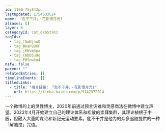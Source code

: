 ```yaml
---
id: 1100-75y842pu
lastUpdated: 1754633624
name: 「危不干井」・花影恨月光1
aliases: []
layer: 6
categoryId: cat_6YGSt7R3
tagIds:
  - tag_fSwNjnwQ
  - tag_BHaPQ9KP
  - tag_jKWvm6pa
  - tag_CHDDbu9q
  - tag_F0Snwko4
nsfw: false
parent: ""
relatedEntries: []
timelineEvents: []
titledLinks:
  - title: "相关链接: 「危不干井」・花影恨月光1"
    url: https://tieba.baidu.com/p/9147372014
---
```


一个微博的上的灵性博主，2020年前通过预言灾难和灵感商法在微博中建立声望。2023年4月开始建立自己的理论体系和松散的崇拜集群，其理论植根于中医，但融入大量阴谋论和新纪元运动要素。危不干井是他为的众多追随提供的一种「解脑控」咒语。